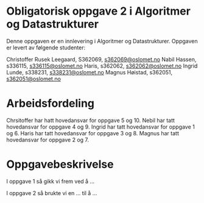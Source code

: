 # Obligatorisk oppgave 2 i Algoritmer og Datastrukturer

Denne oppgaven er en innlevering i Algoritmer og Datastrukturer. 
Oppgaven er levert av følgende studenter:

Christoffer Rusek Leegaard, S362069, s362069@oslomet.no
Nabil Hassen, s336115, s336115@oslomet.no
Haris, s362062, s362062@oslomet.no
Ingrid Lunde, s338231, s338231@oslomet.no
Magnus Høistad, s362051, s362051@oslomet.no


# Arbeidsfordeling

Chrsitoffer har hatt hovedansvar for oppgave 5 og 10.
Nebil har tatt hovedansvar for oppgave 4 og 9.
Ingrid har tatt hovedansvar for oppgave 1 og 6.
Haris har tatt hovedansvar for oppgave 3 og 8.
Magnus har tatt hovedansvar for oppgave 2 og 7.

# Oppgavebeskrivelse

I oppgave 1 så gikk vi frem ved å ...

I oppgave 2 så brukte vi en ... til å ...
